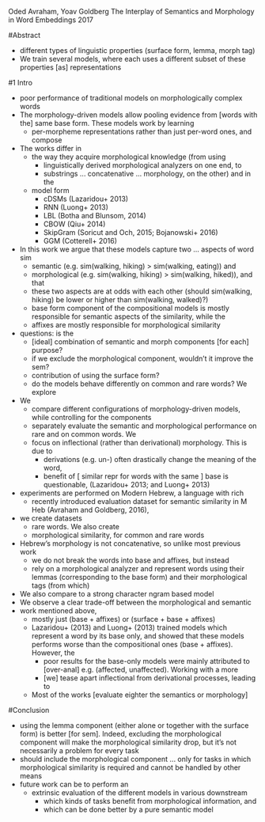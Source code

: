 Oded Avraham, Yoav Goldberg
The Interplay of Semantics and Morphology in Word Embeddings
2017

#Abstract

* different types of linguistic properties (surface form, lemma, morph tag)
* We train several models, where
  each uses a different subset of these properties [as] representations

#1 Intro

* poor performance of traditional models on morphologically complex words
* The morphology-driven models allow pooling evidence from [words with the]
  same base form. These models work by learning
  * per-morpheme representations rather than just per-word ones, and compose
* The works differ in
  * the way they acquire morphological knowledge (from using
    * linguistically derived morphological analyzers on one end, to 
    * substrings ... concatenative ... morphology, on the other) and in the
  * model form
    * cDSMs (Lazaridou+ 2013)
    * RNN (Luong+ 2013)
    * LBL (Botha and Blunsom, 2014)
    * CBOW (Qiu+ 2014)
    * SkipGram (Soricut and Och, 2015; Bojanowski+ 2016)
    * GGM (Cotterell+ 2016)
* In this work we argue that these models capture two ... aspects of word sim
  * semantic (e.g. sim(walking, hiking) > sim(walking, eating)) and
  * morphological (e.g. sim(walking, hiking) > sim(walking, hiked)), and that
  * these two aspects are at odds with each other
    (should sim(walking, hiking) be lower or higher than sim(walking, walked)?)
  * base form component of the compositional models is mostly responsible for
    semantic aspects of the similarity, while the
  * affixes are mostly responsible for morphological similarity
* questions: is the
  * [ideal] combination of semantic and morph components [for each] purpose?
  * if we exclude the morphological component, wouldn’t it improve the sem?
  * contribution of using the surface form?
  * do the models behave differently on common and rare words? We explore
* We
  * compare different configurations of morphology-driven models, while
    controlling for the components
  * separately evaluate the semantic and morphological performance
    on rare and on common words. We
  * focus on inflectional (rather than derivational) morphology. This is due to
    * derivations (e.g.  un-) often drastically change the meaning of the word,
    * benefit of [ similar repr for words with the same ] base is questionable,
      (Lazaridou+ 2013; and Luong+ 2013)
* experiments are performed on Modern Hebrew, a language with rich
  * recently introduced evaluation dataset for semantic similarity in M Heb
    (Avraham and Goldberg, 2016),
* we create datasets
    * rare words. We also create
    * morphological similarity, for common and rare words
* Hebrew’s morphology is not concatenative, so unlike most previous work
  * we do not break the words into base and affixes, but instead
  * rely on a morphological analyzer and represent words using their lemmas
    (corresponding to the base form) and their morphological tags (from which)
* We also compare to a strong character ngram based model
* We observe a clear trade-off between the morphological and semantic
* work mentioned above,
  * mostly just (base + affixes) or (surface + base + affixes)
  * Lazaridou+ (2013) and Luong+ (2013) trained models which
    represent a word by its base only, and showed that these models performs
    worse than the compositional ones (base + affixes).  However, the
    * poor results for the base-only models were mainly attributed to
      [over-anal] e.g. (affected, unaffected).  Working with a more
    * [we] tease apart inflectional from derivational processes, leading to
  * Most of the works [evaluate eighter the semantics or morphology]

#Conclusion

* using the lemma component (either alone or together with the surface form) is
  better [for sem].  Indeed, excluding the morphological component will make
  the morphological similarity drop, but it’s not necessarily a problem for
  every task
* should include the morphological component ... only for tasks in which
  morphological similarity is required and cannot be handled by other means
* future work can be to perform an
  * extrinsic evaluation of the different models in various downstream
    * which kinds of tasks benefit from morphological information, and
    * which can be done better by a pure semantic model
